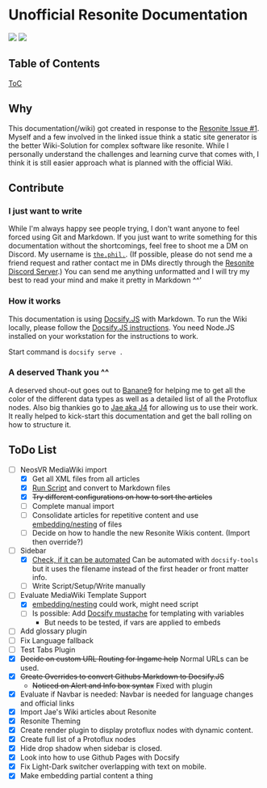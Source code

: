 # Unofficial Resonite Documentation

![](_media/logo_light.png#gh-dark-mode-only)
![](_media/logo_dark.png#gh-light-mode-only)

<!-- panels:start -->
<!-- div:right-panel -->
## Table of Contents

[ToC](_sidebar.md ':include')

<!-- div:left-panel -->
## Why

This documentation(/wiki) got created in response to the [Resonite Issue #1](https://github.com/Yellow-Dog-Man/Resonite-Issues/issues/1). Myself and a few involved in the linked issue think a static site generator is the better Wiki-Solution for complex software like resonite. While I personally understand the challenges and learning curve that comes with, I think it is still easier approach what is planned with the official Wiki.

## Contribute

### I just want to write

While I'm always happy see people trying, I don't want anyone to feel forced using Git and Markdown. If you just want to write something for this documentation without the shortcomings, feel free to shoot me a DM on Discord. My username is [`the.phil.`](https://discord.com/users/172031697355800577). (If possible, please do not send me a friend request and rather contact me in DMs directly through the [Resonite Discord Server](https://discord.gg/resonite).) You can send me anything unformatted and I will try my best to read your mind and make it pretty in Markdown ^^'

### How it works

This documentation is using [Docsify.JS](https://docsify.js.org) with Markdown.
To run the Wiki locally, please follow the [Docsify.JS instructions](https://docsify.js.org/#/quickstart). You need Node.JS installed on your workstation for the instructions to work.

Start command is `docsify serve .`

### A deserved Thank you ^^

A deserved shout-out goes out to [Banane9](https://github.com/Banane9) for helping me to get all the color of the different data types as well as a detailed list of all the Protoflux nodes.
Also big thankies go to [Jae aka J4](https://777.tf/) for allowing us to use their work. It really helped to kick-start this documentation and get the ball rolling on how to structure it.

<!-- panels:end -->

## ToDo List

- [ ] NeosVR MediaWiki import
  - [x] Get all XML files from all articles
  - [x] [Run Script](https://github.com/outofcontrol/mediawiki-to-gfm) and convert to Markdown files
  - [x] ~~Try different configurations on how to sort the articles~~
  - [ ] Complete manual import
  - [ ] Consolidate articles for repetitive content and use [embedding/nesting](https://docsify.js.org/#/embed-files?id=embed-files) of files
  - [ ] Decide on how to handle the new Resonite Wikis content. (Import then override?)
- [ ] Sidebar
  - [x] [Check, if it can be automated](https://docsify.js.org/#/more-pages?id=sidebar) Can be automated with `docsify-tools` but it uses the filename instead of the first header or front matter info.
  - [ ] Write Script/Setup/Write manually
- [ ] Evaluate MediaWiki Template Support
  - [x] [embedding/nesting](https://docsify.js.org/#/embed-files?id=embed-files) could work, might need script
  - [ ] Is possible: Add [Docsify mustache](https://docsify-mustache.github.io/#/) for templating with variables
    - But needs to be tested, if vars are applied to embeds
- [ ] Add glossary plugin
- [ ] Fix Language fallback
- [ ] Test Tabs Plugin
- [x] ~~Decide on custom URL Routing for Ingame help~~ Normal URLs can be used.
- [x] ~~Create Overrides to convert Githubs Markdown to Docsify.JS~~
  - ~~Noticed on Alert and Info box syntax~~ Fixed with plugin
- [x] Evaluate if Navbar is needed: Navbar is needed for language changes and official links
- [x] Import Jae's Wiki articles about Resonite
- [x] Resonite Theming
- [x] Create render plugin to display protoflux nodes with dynamic content.
- [x] Create full list of a Protoflux nodes
- [x] Hide drop shadow when sidebar is closed.
- [x] Look into how to use Github Pages with Docsify
- [x] Fix Light-Dark switcher overlapping with text on mobile.
- [x] Make embedding partial content a thing

